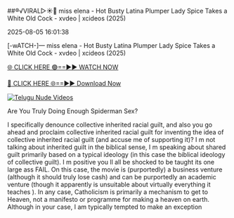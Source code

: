 ##®️√VIRAL▷☀️👄    miss elena - Hot Busty Latina Plumper Lady Spice Takes a White Old Cock - xvdeo &#124; xcideos (2025)

2025-08-05 16:01:38



[-wATCH-]—    miss elena - Hot Busty Latina Plumper Lady Spice Takes a White Old Cock - xvdeo &#124; xcideos (2025)

[🌐 CLICK HERE 🟢==►► WATCH NOW](https://www.youtucams.com/tracking/githubcom)

[🔴 CLICK HERE 🌐==►► Download Now](https://www.youtucams.com/tracking/githubcom)

[![Telugu Nude Videos](https://i.imgur.com/dJHk4Zq.gif)](https://www.youtucams.com/tracking/githubcom)



Are You Truly Doing Enough Spiderman Sex?

I specifically denounce collective inherited racial guilt, and also you go ahead and proclaim collective inherited racial guilt for inventing the idea of collective inherited racial guilt (and accuse me of supporting it)? I m not talking about inherited guilt in the biblical sense, I m speaking about shared guilt primarily based on a typical ideology (in this case the biblical ideology of collective guilt). I m positive you ll all be shocked to be taught its one large ass FAIL. On this case, the movie is (purportedly) a business venture (although it should truly lose cash) and can be purportedly an academic venture (though it apparently is unsuitable about virtually everything it  teaches ). In any case, Catholicism is primarily a mechanism to get to Heaven, not a manifesto or programme for making a heaven on earth. Although in your case, I am typically tempted to make an exception